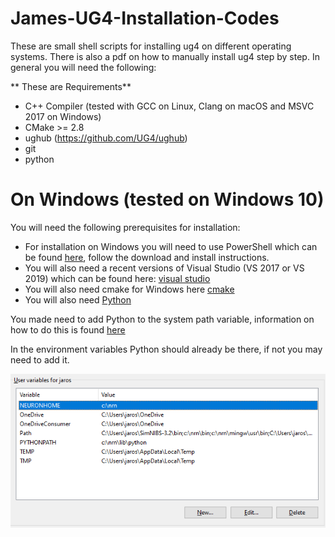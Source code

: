 # James-UG4-Installation-Codes

These are small shell scripts for installing ug4 on different operating systems.
There is also a pdf on how to manually install ug4 step by step. In general you will need the following:

** These are Requirements**

- C++ Compiler (tested with GCC on Linux, Clang on macOS and MSVC 2017 on Windows)
- CMake >= 2.8
- ughub (https://github.com/UG4/ughub)
- git
- python

# On Windows (tested on Windows 10)
You will need the following prerequisites for installation:
 - For installation on Windows you will need to use PowerShell which can be found [here](https://docs.microsoft.com/en-us/powershell/), follow the download and install instructions.
 - You will also need a recent versions of Visual Studio (VS 2017 or VS 2019) which can be found here: [visual studio](https://visualstudio.microsoft.com/)
 - You will also need cmake for Windows here [cmake](https://cmake.org/install/)
 - You will also need [Python](https://www.python.org/downloads/windows/)

You made need to add Python to the system path variable, information on how to do this is found [here](https://superuser.com/questions/949560/how-do-i-set-system-environment-variables-in-windows-10)

In the environment variables Python should already be there, if not you may need to add it.

![pythonpath](images/pythonpath.PNG) 